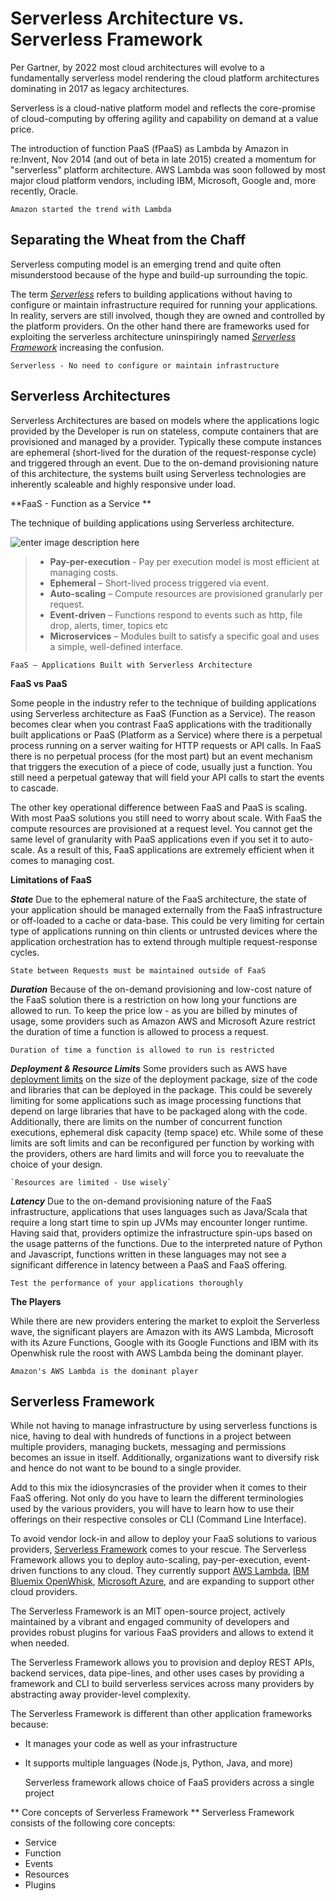 


**Serverless Architecture vs. Serverless Framework**
====================================================
Per Gartner, by 2022 most cloud architectures will evolve to a fundamentally serverless model rendering the cloud platform architectures dominating in 2017 as legacy architectures.
 
Serverless is a cloud-native platform model and reflects the core-promise of cloud-computing by offering agility and capability on demand at a value price. 

The introduction of function PaaS (fPaaS) as Lambda by Amazon in re:Invent, Nov 2014 (and out of beta in late 2015) created a momentum for "serverless" platform architecture. AWS Lambda was soon followed by most major cloud platform vendors, including IBM, Microsoft, Google and, more recently, Oracle.  

    Amazon started the trend with Lambda

Separating the Wheat from the Chaff
-----------------------------------

Serverless computing model is an emerging trend and quite often misunderstood because of the hype and build-up surrounding the topic. 

The term *[Serverless](https://martinfowler.com/articles/serverless.html)* refers to building applications without having to configure or maintain infrastructure required for running your applications. In reality, servers are still involved, though they are owned and controlled by the platform providers. On the other hand there are frameworks used for exploiting the serverless architecture uninspiringly named *[Serverless Framework](https://serverless.com/)* increasing the confusion.
 

    Serverless - No need to configure or maintain infrastructure

Serverless Architectures
------------------------
Serverless Architectures are based on models where the applications logic provided by the Developer is run on stateless, compute containers that are provisioned and managed by a provider. Typically these compute instances are ephemeral (short-lived for the duration of the request-response cycle) and triggered through an event. Due to the on-demand provisioning nature of this architecture, the systems built using Serverless technologies are inherently scaleable and highly responsive under load. 


**FaaS - Function as a Service **

The technique of building applications using Serverless architecture.

![enter image description here](https://github.com/skarlekar/faces/blob/master/Faas.png)

>- **Pay-per-execution** - Pay per execution model is most efficient at managing costs.
> - **Ephemeral** – Short-lived process triggered via event.
> - **Auto-scaling** – Compute resources are provisioned granularly per request.
> - **Event-driven** – Functions respond to events such as http, file drop, alerts, timer, topics etc
> - **Microservices** – Modules built to satisfy a specific goal and uses a simple, well-defined interface. 

    FaaS – Applications Built with Serverless Architecture

**FaaS vs PaaS**

Some people in the industry refer to the technique of building applications using Serverless architecture as FaaS (Function as a Service). The reason becomes clear when you contrast FaaS applications with the traditionally built applications or PaaS (Platform as a Service) where there is a perpetual process running on a server waiting for HTTP requests or API calls. In FaaS there is no perpetual process (for the most part) but an event mechanism that triggers the execution of a piece of code, usually just a function. You still need a perpetual gateway that will field your API calls to start the events to cascade.  

The other key operational difference between FaaS and PaaS is scaling. With most PaaS solutions you still need to worry about scale. With FaaS the compute resources are provisioned at a request level. You cannot get the same level of granularity with PaaS applications even if you set it to auto-scale. As a result of this, FaaS applications are extremely efficient when it comes to managing cost.

 **Limitations of FaaS**
 
***State*** Due to the ephemeral nature of the FaaS architecture, the state of your application should be managed externally from the FaaS
 infrastructure or off-loaded to a cache or data-base. This could be
 very limiting for certain type of applications running on thin clients
 or untrusted devices where the application orchestration has to extend
 through multiple request-response cycles.
 
`State between Requests must be maintained outside of FaaS`

 ***Duration*** Because of the on-demand provisioning and low-cost nature of the FaaS solution there is a restriction on how long your functions
 are allowed to run.  To keep the price low - as you are billed by
 minutes of usage, some providers such as Amazon AWS and Microsoft
 Azure restrict the duration of time a function is allowed to process a
 request.  
 
 `Duration of time a function is allowed to run is restricted`

 ***Deployment & Resource Limits*** Some providers such as AWS have [deployment
 limits](http://docs.aws.amazon.com/lambda/latest/dg/limits.html) on
 the size of the deployment package, size of the code and libraries
 that can be deployed in the package. This could be severely limiting
 for some applications such as image processing functions that depend
 on large libraries that have to be packaged along with the code.
 Additionally, there are limits on the number of concurrent function
 executions, ephemeral disk capacity (temp space) etc. While some of
 these limits are soft limits and can be reconfigured per function by
 working with the providers, others are hard limits and will force you
 to reevaluate the choice of your design.

    `Resources are limited - Use wisely`

 ***Latency***  Due to the on-demand provisioning nature of the FaaS infrastructure, applications that uses languages such as Java/Scala
 that require a long start time to spin up JVMs may encounter longer
 runtime. Having said that, providers optimize the infrastructure
 spin-ups based on the usage patterns of the functions. Due to the
 interpreted nature of Python and Javascript, functions written in
 these languages may not see a significant difference in latency
 between a PaaS and FaaS offering.

    Test the performance of your applications thoroughly

**The Players**

While there are new providers entering the market to exploit the Serverless wave, the significant players are Amazon with its AWS Lambda, Microsoft with its Azure Functions, Google with its Google Functions and IBM with its Openwhisk rule the roost with AWS Lambda being the dominant player.

    Amazon's AWS Lambda is the dominant player

Serverless Framework
--------------------
While not having to manage infrastructure by using serverless functions is nice, having to deal with hundreds of functions in a project between multiple providers, managing buckets, messaging and permissions becomes an issue in itself. Additionally, organizations want to diversify risk and hence do not want to be bound to a single provider. 

Add to this mix the idiosyncrasies of the provider when it comes to their FaaS offering. Not only do you have to learn the different terminologies used by the various providers, you will have to learn how to use their offerings on their respective consoles or CLI (Command Line Interface).

To avoid vendor lock-in and allow to deploy your FaaS solutions to various providers, [Serverless Framework](https://serverless.com/) comes to your rescue. The Serverless Framework allows you to deploy auto-scaling, pay-per-execution, event-driven functions to any cloud. They currently support [AWS Lambda](https://aws.amazon.com/lambda), [IBM Bluemix OpenWhisk](https://developer.ibm.com/openwhisk/), [Microsoft Azure](https://azure.microsoft.com/en-us/services/functions), and are expanding to support other cloud providers.

The Serverless Framework is an MIT open-source project, actively maintained by a vibrant and engaged community of developers and provides robust plugins for various FaaS providers and allows to extend it when needed.

The Serverless Framework allows you to provision and deploy REST APIs, backend services, data pipe-lines, and other uses cases by providing a framework and CLI to build serverless services across many providers by abstracting away provider-level complexity.

The Serverless Framework is different than other application frameworks because:
- It manages your code as well as your infrastructure
- It supports multiple languages (Node.js, Python, Java, and more)


    Serverless framework allows choice of FaaS providers across a single project


** Core concepts of Serverless Framework **
Serverless Framework consists of the following core concepts:

- Service
- Function
- Events
- Resources 
- Plugins



